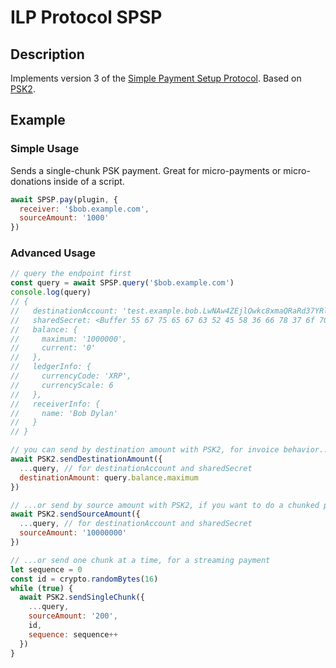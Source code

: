 # ILP Protocol SPSP

## Description

Implements version 3 of the [Simple Payment Setup Protocol](https://github.com/interledger/rfcs/pull/367).
Based on [PSK2](https://github.com/emschwartz/ilp-protocol-psk2).

## Example

### Simple Usage

Sends a single-chunk PSK payment. Great for micro-payments or micro-donations inside of a script.

```js
await SPSP.pay(plugin, {
  receiver: '$bob.example.com',
  sourceAmount: '1000'
})
```

### Advanced Usage

```js
// query the endpoint first
const query = await SPSP.query('$bob.example.com')
console.log(query)
// {
//   destinationAccount: 'test.example.bob.LwNAw4ZEjlOwkc8xmaQRaRd37YRl8sixSCBPgEEqo8I',
//   sharedSecret: <Buffer 55 67 75 65 67 63 52 45 58 36 66 78 37 6f 70 56 ...>,
//   balance: {
//     maximum: '1000000',
//     current: '0'
//   },
//   ledgerInfo: {
//     currencyCode: 'XRP',
//     currencyScale: 6
//   },
//   receiverInfo: {
//     name: 'Bob Dylan'
//   }
// }

// you can send by destination amount with PSK2, for invoice behavior...
await PSK2.sendDestinationAmount({
  ...query, // for destinationAccount and sharedSecret
  destinationAmount: query.balance.maximum
})

// ...or send by source amount with PSK2, if you want to do a chunked payment...
await PSK2.sendSourceAmount({
  ...query, // for destinationAccount and sharedSecret
  sourceAmount: '10000000'
})

// ...or send one chunk at a time, for a streaming payment
let sequence = 0
const id = crypto.randomBytes(16)
while (true) {
  await PSK2.sendSingleChunk({
    ...query,
    sourceAmount: '200',
    id,
    sequence: sequence++
  })
}
```
